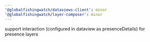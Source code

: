 ```yaml
---
'@globalfishingwatch/dataviews-client': minor
'@globalfishingwatch/layer-composer': minor
---
```


support interaction (configured in dataview as presenceDetails) for presence layers
